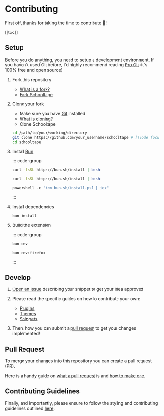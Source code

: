 # Contributing

First off, thanks for taking the time to contribute :tada:!

[[toc]]

## Setup

Before you do anything, you need to setup a development environment.
If you haven't used Git before, I'd highly recommend reading [Pro Git](https://git-scm.com/book/en/v2) (it's 100% free and open source)

1. Fork this repository

   - [What is a fork?](https://docs.github.com/en/pull-requests/collaborating-with-pull-requests/working-with-forks/fork-a-repo)
   - [Fork Schooltape](https://github.com/schooltape/schooltape/fork)

2. Clone your fork

   - Make sure you have [Git](https://git-scm.com/) installed
   - [What is cloning?](https://docs.github.com/en/repositories/creating-and-managing-repositories/cloning-a-repository)
   - Clone Schooltape

   ```bash
   cd /path/to/your/working/directory
   git clone https://github.com/your_username/schooltape # [!code focus]
   cd schooltape
   ```

3. Install [Bun](https://bun.sh/)

   ::: code-group

   ```bash [Linux]
   curl -fsSL https://bun.sh/install | bash
   ```

   ```bash [MacOS]
   curl -fsSL https://bun.sh/install | bash
   ```

   ```powershell [Windows]
   powershell -c "irm bun.sh/install.ps1 | iex"
   ```

   :::

4. Install dependencies

   ```bash
   bun install
   ```

5. Build the extension

   ::: code-group

   ```bash [Chrome]
   bun dev
   ```

   ```bash [Firefox]
   bun dev:firefox
   ```

   :::

## Develop

1. [Open an issue](https://github.com/schooltape/schooltape/issues/new?assignees=42willow&labels=enhancement&projects=&template=feature_request.yml) describing your snippet to get your idea approved

2. Please read the specific guides on how to contribute your own:
   - [Plugins](./plugins.md)
   - [Themes](./themes.md)
   - [Snippets](./snippets.md)

3. Then, how you can submit a [pull request](https://docs.github.com/en/pull-requests/collaborating-with-pull-requests/proposing-changes-to-your-work-with-pull-requests/about-pull-requests) to get your changes implemented!

## Pull Request

To merge your changes into this repository you can create a pull request (PR).

Here is a handy guide on [what a pull request](https://docs.github.com/en/pull-requests/collaborating-with-pull-requests/proposing-changes-to-your-work-with-pull-requests/about-pull-requests) is and [how to make one](https://docs.github.com/en/pull-requests/collaborating-with-pull-requests/proposing-changes-to-your-work-with-pull-requests/creating-a-pull-request).

## Contributing Guidelines

Finally, and importantly, please ensure to follow the styling and contributing guidelines outlined [here](https://github.com/schooltape/schooltape/blob/main/CONTRIBUTING.md).

